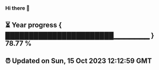 ### Hi there 👋
⏳ Year progress { ███████████████████████▁▁▁▁▁▁▁ } 78.77 %
---
⏰ Updated on Sun, 15 Oct 2023 12:12:59 GMT
---
